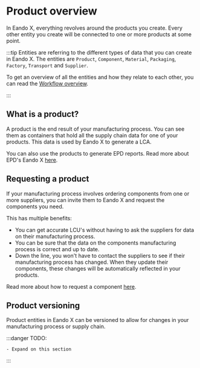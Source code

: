 # Product overview

In Eando X, everything revolves around the products you create. Every other entity you create will be connected to one or more products at some point.

:::tip
Entities are referring to the different types of data that you can create in Eando X. The entities are `Product`, `Component`, `Material`, `Packaging`, `Factory`, `Transport` and `Supplier`.

To get an overview of all the entities and how they relate to each other, you can read the [Workflow overview](/documentation/getting-started/workflow-overview).

:::

## What is a product?

A product is the end result of your manufacturing process. You can see them as containers that hold all the supply chain data for one of your products. This data is used by Eando X to generate a LCA.

You can also use the products to generate EPD reports. Read more about EPD's Eando X [here](/documentation/epd/epd-overview).

## Requesting a product

If your manufacturing process involves ordering components from one or more suppliers, you can invite them to Eando X and request the components you need.

This has multiple benefits:

- You can get accurate LCU's without having to ask the suppliers for data on their manufacturing process.
- You can be sure that the data on the components manufacturing process is correct and up to date.
- Down the line, you won't have to contact the suppliers to see if their manufacturing process has changed. When they update their components, these changes will be automatically reflected in your products.

Read more about how to request a component [here](/documentation/supplier/creatinf-a-product-request).

## Product versioning

Product entities in Eando X can be versioned to allow for changes in your manufacturing process or supply chain.

:::danger TODO:

    - Expand on this section

:::
